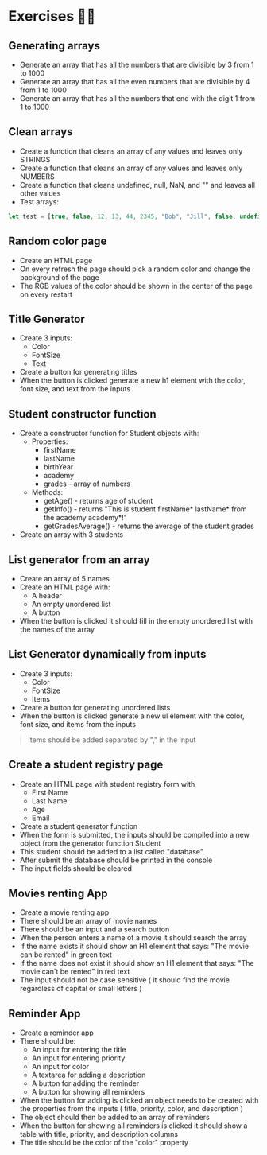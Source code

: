 # Exercises 🏋️‍♂️

## Generating arrays

* Generate an array that has all the numbers that are divisible by 3 from 1 to 1000
* Generate an array that has all the even numbers that are divisible by 4 from 1 to 1000
* Generate an array that has all the numbers that end with the digit 1 from 1 to 1000

## Clean arrays

* Create a function that cleans an array of any values and leaves only STRINGS
* Create a function that cleans an array of any values and leaves only NUMBERS
* Create a function that cleans undefined, null, NaN, and "" and leaves all other values
* Test arrays:

```js
let test = [true, false, 12, 13, 44, 2345, "Bob", "Jill", false, undefined, 1000, null, "Jack", "", "", 99, "Greg", undefined, NaN, 1, 22];
```

## Random color page

* Create an HTML page
* On every refresh the page should pick a random color and change the background of the page
* The RGB values of the color should be shown in the center of the page on every restart

## Title Generator

* Create 3 inputs:
    * Color
    * FontSize
    * Text
* Create a button for generating titles
* When the button is clicked generate a new h1 element with the color, font size, and text from the inputs

## Student constructor function

* Create a constructor function for Student objects with:
    * Properties:
        * firstName
        * lastName
        * birthYear
        * academy
        * grades - array of numbers
    * Methods:
        * getAge() - returns age of student
        * getInfo() - returns "This is student firstName* lastName* from the academy academy*!"
        * getGradesAverage() - returns the average of the student grades
* Create an array with 3 students

## List generator from an array

* Create an array of 5 names
* Create an HTML page with:
    * A header
    * An empty unordered list
    * A button
* When the button is clicked it should fill in the empty unordered list with the names of the array

## List Generator dynamically from inputs

* Create 3 inputs:
    * Color
    * FontSize
    * Items
* Create a button for generating unordered lists
* When the button is clicked generate a new ul element with the color, font size, and items from the inputs

> Items should be added separated by "," in the input

## Create a student registry page

* Create an HTML page with student registry form with
    * First Name
    * Last Name
    * Age
    * Email
* Create a student generator function
* When the form is submitted, the inputs should be compiled into a new object from the generator function Student
* This student should be added to a list called "database"
* After submit the database should be printed in the console
* The input fields should be cleared

## Movies renting App

* Create a movie renting app
* There should be an array of movie names
* There should be an input and a search button
* When the person enters a name of a movie it should search the array
* If the name exists it should show an H1 element that says: "The movie can be rented" in green text
* If the name does not exist it should show an H1 element that says: "The movie can't be rented" in red text
* The input should not be case sensitive ( it should find the movie regardless of capital or small letters )

## Reminder App

* Create a reminder app
* There should be:
    * An input for entering the title
    * An input for entering priority
    * An input for color
    * A textarea for adding a description
    * A button for adding the reminder
    * A button for showing all reminders
* When the button for adding is clicked an object needs to be created with the properties from the inputs ( title,
  priority, color, and description )
* The object should then be added to an array of reminders
* When the button for showing all reminders is clicked it should show a table with title, priority, and description
  columns
* The title should be the color of the "color" property
